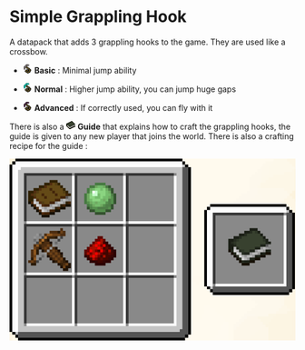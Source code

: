 
# Simple Grappling Hook

A datapack that adds 3 grappling hooks to the game. They are used like a crossbow.

- ![Basic](https://github.com/edayot/grappling_hook/blob/master/src/assets/grappling_hook/textures/item/basic_grappling_hook.png?raw=true) **Basic** : Minimal jump ability

- ![Normal](https://github.com/edayot/grappling_hook/blob/master/src/assets/grappling_hook/textures/item/normal_grappling_hook.png?raw=true) **Normal** : Higher jump ability, you can jump huge gaps

- ![Advanced](https://github.com/edayot/grappling_hook/blob/master/src/assets/grappling_hook/textures/item/advanced_grappling_hook.png?raw=true) **Advanced** : If correctly used, you can fly with it

There is also a ![Guide](https://github.com/edayot/grappling_hook/blob/master/src/assets/grappling_hook/textures/item/guide.png?raw=true) **Guide** that explains how to craft the grappling hooks, the guide is given to any new player that joins the world. There is also a crafting recipe for the guide : 

![Guide Craft](https://raw.githubusercontent.com/edayot/grappling_hook/master/images/guide_craft.png)


